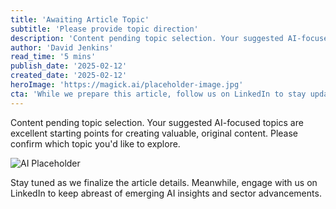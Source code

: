 ```yaml
---
title: 'Awaiting Article Topic'
subtitle: 'Please provide topic direction'
description: 'Content pending topic selection. Your suggested AI-focused topics are excellent starting points for creating valuable, original content. Please confirm which topic you\'d like to explore.'
author: 'David Jenkins'
read_time: '5 mins'
publish_date: '2025-02-12'
created_date: '2025-02-12'
heroImage: 'https://magick.ai/placeholder-image.jpg'
cta: 'While we prepare this article, follow us on LinkedIn to stay updated on the latest AI insights and developments.'
---
```


Content pending topic selection. Your suggested AI-focused topics are excellent starting points for creating valuable, original content. Please confirm which topic you'd like to explore.

![AI Placeholder](https://magick.ai/placeholder-image.jpg)

Stay tuned as we finalize the article details. Meanwhile, engage with us on LinkedIn to keep abreast of emerging AI insights and sector advancements.